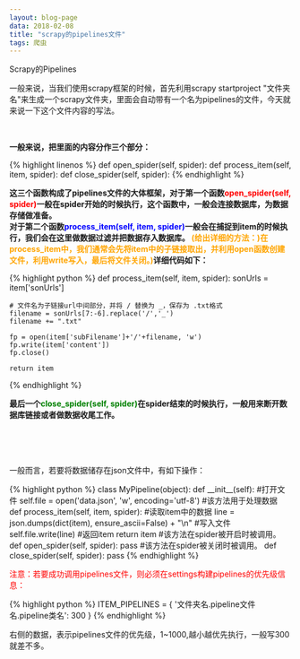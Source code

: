 ```yaml
---
layout: blog-page
data: 2018-02-08
title: "scrapy的pipelines文件"
tags: 爬虫
---
```

<p class="h2">Scrapy的Pipelines</p>
<p>一般来说，当我们使用scrapy框架的时候，首先利用scrapy startproject "文件夹名"来生成一个scrapy文件夹，里面会自动带有一个名为pipelines的文件，今天就来说一下这个文件内容的写法。</p>
<br>

<p><b>一般来说，把里面的内容分作三个部分：</b></p>
{% highlight linenos %}
def open_spider(self, spider):
def process_item(self, item, spider):
def close_spider(self, spider):
{% endhighlight %}
<br>
<p><b>这三个函数构成了pipelines文件的大体框架，对于第一个函数<span style="color:red">open_spider(self, spider)</span>一般在spider开始的时候执行，这个函数中，一般会连接数据库，为数据存储做准备。<br>对于第二个函数<span style="color:blue">process_item(self, item, spider)</span>一般会在捕捉到item的时候执行，我们会在这里做数据过滤并把数据存入数据库。
<span style="color:orange">(给出详细的方法：)在process_item中，我们通常会先将item中的子链接取出，并利用open函数创建文件，利用write写入，最后将文件关闭。)</span>详细代码如下：</b></p>
{% highlight python %}
def process_item(self, item, spider):
    sonUrls = item['sonUrls']

    # 文件名为子链接url中间部分，并将 / 替换为 _，保存为 .txt格式
    filename = sonUrls[7:-6].replace('/','_')
    filename += ".txt"

    fp = open(item['subFilename']+'/'+filename, 'w')
    fp.write(item['content'])
    fp.close()

    return item
{% endhighlight %}
<br>
<p><b>最后一个<span style="color:green">close_spider(self, spider)</span>在spider结束的时候执行，一般用来断开数据库链接或者做数据收尾工作。</b></p>

<br><br><br>
<p>一般而言，若要将数据储存在json文件中，有如下操作：</p>
{% highlight python %}
class MyPipeline(object):
    def __init__(self):
        #打开文件
        self.file = open('data.json', 'w', encoding='utf-8')
    #该方法用于处理数据
    def process_item(self, item, spider):
        #读取item中的数据
        line = json.dumps(dict(item), ensure_ascii=False) + "\n"
        #写入文件
        self.file.write(line)
        #返回item
        return item
    #该方法在spider被开启时被调用。
    def open_spider(self, spider):
        pass
    #该方法在spider被关闭时被调用。
    def close_spider(self, spider):
        pass
{% endhighlight %}

<p style="color:red">注意：若要成功调用pipelines文件，则必须在settings构建pipelines的优先级信息：</p>
{% highlight python %}
ITEM_PIPELINES = {
	'文件夹名.pipeline文件名.pipeline类名': 300
}
{% endhighlight %}
<p>右侧的数据，表示pipelines文件的优先级，1~1000,越小越优先执行，一般写300就差不多。</p>